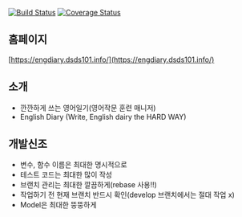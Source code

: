 [![Build Status](https://travis-ci.org/jupiny/EnglishDiary.svg?branch=develop)](https://travis-ci.org/jupiny/EnglishDiary)
[![Coverage Status](https://coveralls.io/repos/github/jupiny/EnglishDiary/badge.svg?branch=develop)](https://coveralls.io/github/jupiny/EnglishDiary?branch=develop)

## 홈페이지
[https://engdiary.dsds101.info/](https://engdiary.dsds101.info/)


## 소개
- 깐깐하게 쓰는 영어일기(영어작문 훈련 매니저)
- English Diary (Write, English dairy the HARD WAY)


## 개발신조
- 변수, 함수 이름은 최대한 명시적으로
- 테스트 코드는 최대한 많이 작성
- 브랜치 관리는 최대한 깔끔하게(rebase 사용!!)
- 작업하기 전 현재 브랜치 반드시 확인(develop 브랜치에서는 절대 작업 x)
- Model은 최대한 뚱뚱하게

